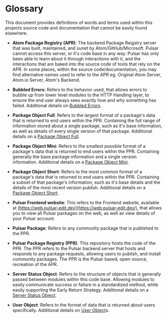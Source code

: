 # Glossary

This document provides definitions of words and terms used within this projects source code and documentation that cannot be easily found elsewhere.

* **Atom Package Registry (APR)**: The backend Package Reigstry server that was built, maintained, and sunet by Atom/GitHub/Microsoft. Pulsar cannot access this server, or it's code base in any way. Pulsar has only been able to learn about it through interactions with it, and the interactions that are baked into the source code of tools that rely on the APR. In some places, within the source code/documentation, you may find alternative names used to refer to the APR eg. Original Atom Server, Atom.io Server, Atom's Backend.

* **Bubbled Errors**: Refers to the behavior used, that allows errors to bubble up from lower level modules to the HTTP Handling layer, to ensure the end user always sees exactly how and why something has failed. Additional details on [Bubbled Errors]().

* **Package Object Full**: Refers to the largest format of a package's data that is returned to end users within the PPR. Containing the full range of information stored about a single package, such as it's base information, as well as details of every single version of that package. Additional details on a [Package Object Full]().

* **Package Object Mini**: Refers to the smallest possible format of a package's data that is returned to end users within the PPR. Containing generally the base package information and a single version information. Additional details on a [Package Object Mini]().

* **Package Object Short**: Refers to the most common format of a package's data that is returned to end users within the PPR. Containing a subset of that package's information, such as it's base details and the details of the most recent version publish. Additional details on a [Package Object Short]().

* **Pulsar Frontend website**: This refers to the Frontend website, available at [https://web.pulsar-edit.dev](https://web.pulsar-edit.dev/), that allows you to view all Pulsar packages on the web, as well as view details of your Pulsar account.

* **Pulsar Package**: Refers to any community package that is published to the PPR.

* **Pulsar Package Registry (PPR)**: This repository hosts the code of the PPR. The PPR refers to the Pulsar backend server that hosts and responds to any package requests, allowing users to publish, and install community packages. The PPR is the Pulsar based, open-source, recreation of the APR.

* **Server Status Object**: Refers to the structure of objects that is generally passed between modules within this code base. Allowing modules to easily communicate success or failure in a standardized method, while easily supporting the Early Return Strategy. Additional details on a [Server Status Object]().

* **User Object**: Refers to the format of data that is returned about users specifically. Additional details on [User Object]()s.
